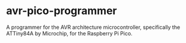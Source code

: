 # avr-pico-programmer
A programmer for the AVR architecture microcontroller, specifically the ATTiny84A by Microchip, for the Raspberry Pi Pico.
